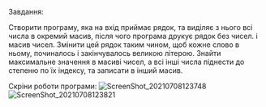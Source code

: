 Завдання: 

Створити програму, яка на вхід приймає рядок, та виділяє з нього всі числа в окремий масив, після чого програма друкує рядок без чисел. і масив чисел. Змінити цей рядок таким чином, щоб кожне слово в ньому, починалось і закінчувалось великою літерою. Знайти максимальне значення в масиві чисел, а всі інші числа піднести до степеню по їх індексу, та записати в інший масив.

Скріни роботи програми:
![ScreenShot_20210708123748](https://user-images.githubusercontent.com/79011613/124900122-721fe900-dfe9-11eb-9a4b-926968cb7666.png)
![ScreenShot_20210708123821](https://user-images.githubusercontent.com/79011613/124900138-75b37000-dfe9-11eb-96c4-92fadaaa456e.png)






